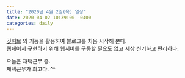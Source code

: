 ```yaml
---
title: "2020년 4월 2일(목) 일상"
date: 2020-04-02 10:39:00 -0400
categories: daily
---
```


[깃허브](https://www.github.com/, "깃허브 링크") 의 기능을 활용하여 블로그를 처음 시작해 본다.   
웹페이지 구현하기 위해 웹서버를 구동할 필요도 없고 세상 신기하고 편리하다.   

오늘은 재택근무 중.   
재택근무가 최고다. ^^

